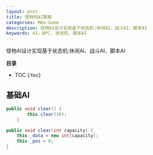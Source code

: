 ```yaml
---
layout: post
title: 怪物的AI策略
categories: Mmo-Game
description: 怪物AI设计实现基于状态机:休闲AI、战斗AI、脚本AI
keywords: AI，NPC, 状态机，脚本AI
---
```


怪物AI设计实现基于状态机:休闲AI、战斗AI、脚本AI

**目录**

* TOC
{:toc}

## 基础AI

```java
public void clear() {
        this.clear(10);
    }

public void clear(int capacity) {
    this._data = new int[capacity];
    this._pos = 0;
}
```
